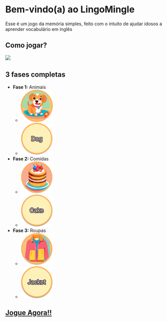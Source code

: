 # Bem-vindo(a) ao LingoMingle

Esse é um jogo da memória simples, feito com o intuito de ajudar idosos a aprender vocabulário em inglês

## Como jogar? 

<img src="public/images/linglemingle_test.gif"/>

## 3 fases completas

- **Fase 1:** Animais
    - <img src="public/images/dog.png" width="100px"/>
    - <img src="public/images/palavra Dog.png" width="100px"/>
- **Fase 2:** Comidas
    - <img src="public/images/cake.png" width="100px"/>
    - <img src="public/images/palavra Cake.png" width="100px"/>
- **Fase 3:** Roupas
    - <img src="public/images/jacket.png" width="100px"/>
    - <img src="public/images/jackets palavra.png" width="100px"/>

<a href="https://memory-game-lyart-sigma.vercel.app/" target="_blank">
    <h2>Jogue Agora!!</h2>
</a>
